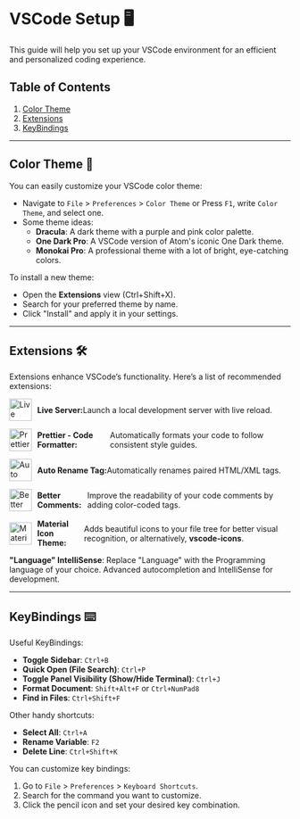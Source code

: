 # VSCode Setup 🖥️

This guide will help you set up your VSCode environment for an efficient and personalized coding experience.

## Table of Contents
1. [Color Theme](#color-theme)  
2. [Extensions](#extensions)  
3. [KeyBindings](#keybindings)  

---

## Color Theme 🎨

You can easily customize your VSCode color theme:

- Navigate to `File` > `Preferences` > `Color Theme` or Press `F1`, write `Color Theme`, and select one.
- Some theme ideas:
  - **Dracula**: A dark theme with a purple and pink color palette.
  - **One Dark Pro**: A VSCode version of Atom's iconic One Dark theme.
  - **Monokai Pro**: A professional theme with a lot of bright, eye-catching colors.
  
To install a new theme:
- Open the **Extensions** view (Ctrl+Shift+X).
- Search for your preferred theme by name.
- Click "Install" and apply it in your settings.

---

## Extensions 🛠️

Extensions enhance VSCode’s functionality. Here’s a list of recommended extensions:

<p align="left" style="display: flex; align-items: center;">
  <img src="small/icone-1.ico" alt="Live Server Icon" width="40" />  
  <strong style="margin-left: 10px;">Live Server:</strong>  
  <span>Launch a local development server with live reload.</span>
</p>

<p align="left" style="display: flex; align-items: center;">
  <img src="small/icone-4.ico" alt="Prettier Icon" width="40" />  
  <strong style="margin-left: 10px;">Prettier - Code Formatter:</strong>  
  <span>Automatically formats your code to follow consistent style guides.</span>
</p>

<p align="left" style="display: flex; align-items: center;">
  <img src="small/icone-2.ico" alt="Auto Rename Tag Icon" width="40" />  
  <strong style="margin-left: 10px;">Auto Rename Tag:</strong>  
  <span>Automatically renames paired HTML/XML tags.</span>
</p>

<p align="left" style="display: flex; align-items: center;">
  <img src="small/icone-5.ico" alt="Better Comments Icon" width="40" />  
  <strong style="margin-left: 10px;">Better Comments:</strong>  
  <span>Improve the readability of your code comments by adding color-coded tags.</span>
</p>

<p align="left" style="display: flex; align-items: center;">
  <img src="small/icone-3.ico" alt="Material Icon Theme Icon" width="40" />  
  <strong style="margin-left: 10px;">Material Icon Theme:</strong>  
  <span>Adds beautiful icons to your file tree for better visual recognition, or alternatively, <strong>vscode-icons</strong>.</span>
</p>

**"Language" IntelliSense**: Replace "Language" with the Programming language of your choice. Advanced autocompletion and IntelliSense for development.

---

## KeyBindings ⌨️

Useful KeyBindings: 

- **Toggle Sidebar**: `Ctrl+B`
- **Quick Open (File Search)**: `Ctrl+P`
- **Toggle Panel Visibility (Show/Hide Terminal)**: `Ctrl+J`
- **Format Document**: `Shift+Alt+F` or `Ctrl+NumPad8`
- **Find in Files**: `Ctrl+Shift+F`

Other handy shortcuts:

- **Select All**: `Ctrl+A`
- **Rename Variable**: `F2`
- **Delete Line**: `Ctrl+Shift+K`

You can customize key bindings:
1. Go to `File` > `Preferences` > `Keyboard Shortcuts`.
2. Search for the command you want to customize.
3. Click the pencil icon and set your desired key combination.
